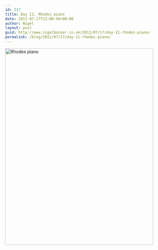 ```yaml
---
id: 217
title: Day 11, Rhodes piano
date: 2011-07-17T22:00:50+00:00
author: Nigel
layout: post
guid: http://www.nigelbunner.co.uk/2011/07/17/day-11-rhodes-piano/
permalink: /blog/2011/07/17/day-11-rhodes-piano/
---
```

[<img src="http://farm7.static.flickr.com/6026/5947975488_7f2238c7da_z.jpg" width="481" height="640" alt="Rhodes piano" />](http://www.flickr.com/photos/icklephotos/5947975488/ "Rhodes piano by icle fotos, on Flickr")